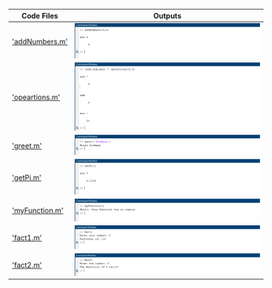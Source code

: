 | Code Files | Outputs |
|------------|---------|
|['addNumbers.m'](./Codes/addNumbers.m)|![1-2.png](./Outputs/1-2.png)|
|['opeartions.m'](./Codes/opeartions.m)|![2-2.png](./Outputs/2-2.png)|
|['greet.m'](./Codes/greet.m)|![3-2.png](./Outputs/3-2.png)|
|['getPi.m'](./Codes/getPi.m.)|![4-2.png](./Outputs/4-2.png)|
|['myFunction.m'](./Codes/myFunction.m)|![5-2.png](./Outputs/5-2.png)|
|['fact1.m'](./Codes/fact1.m.)|![6-2.png](./Outputs/6-2.png)|
|['fact2.m'](./Codes/fact2.m.)|![7-2.png](./Outputs/7-2.png)|
